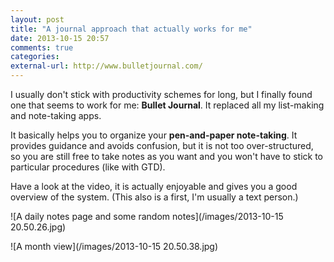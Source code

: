 ```yaml
---
layout: post
title: "A journal approach that actually works for me"
date: 2013-10-15 20:57
comments: true
categories: 
external-url: http://www.bulletjournal.com/
---
```


I usually don't stick with productivity schemes for long, but I finally found one that seems to work for me: **Bullet Journal**. It replaced all my list-making and note-taking apps.

It basically helps you to organize your **pen-and-paper note-taking**. It provides guidance and avoids confusion, but it is not too over-structured, so you are still free to take notes as you want and you won't have to stick to particular procedures (like with GTD).

Have a look at the video, it is actually enjoyable and gives you a good overview of the system. (This also is a first, I'm usually a text person.)

![A daily notes page and some random notes](/images/2013-10-15 20.50.26.jpg)

![A month view](/images/2013-10-15 20.50.38.jpg)
